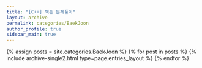 ```yaml
---
title: "[C++] 백준 문제풀이"
layout: archive
permalink: categories/BaekJoon
author_profile: true
sidebar_main: true
---
```


{% assign posts = site.categories.BaekJoon %}
{% for post in posts %} {% include archive-single2.html type=page.entries_layout %} {% endfor %}